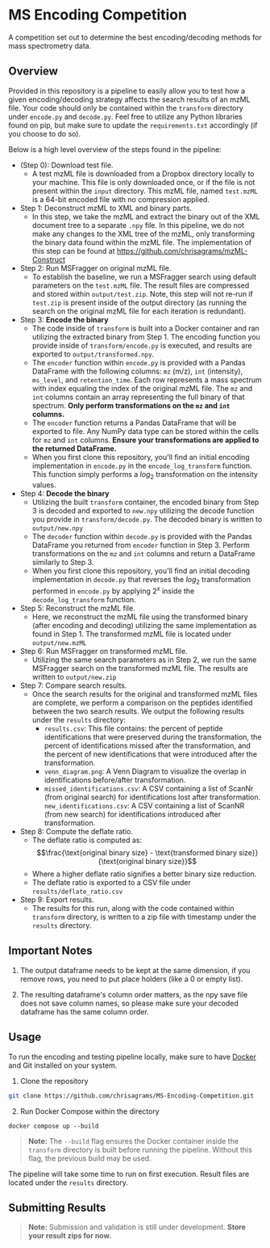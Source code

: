 # MS Encoding Competition

A competition set out to determine the best encoding/decoding methods for mass spectrometry data.

## Overview
Provided in this repository is a pipeline to easily allow you to test how a given encoding/decoding strategy affects the search results of an mzML file. Your code should only be contained within the `transform` directory under `encode.py` and `decode.py`. Feel free to utilize any Python libraries found on pip, but make sure to update the `requirements.txt` accordingly (if you choose to do so).

Below is a high level overview of the steps found in the pipeline:
- (Step 0): Download test file.
    - A test mzML file is downloaded from a Dropbox directory locally to your machine. This file is only downloaded once, or if the file is not present within the `input` directory. This mzML file, named `test.mzML` is a 64-bit encoded file with no compression applied. 
- Step 1: Deconstruct mzML to XML and binary parts.
    - In this step, we take the mzML and extract the binary out of the XML document tree to a separate `.npy` file. In this pipeline, we do not make any changes to the XML tree of the mzML, only transforming the binary data found within the mzML file. The implementation of this step can be found at https://github.com/chrisagrams/mzML-Construct
- Step 2: Run MSFragger on original mzML file.
    - To establish the baseline, we run a MSFragger search using default parameters on the `test.mzML` file. The result files are compressed and stored within `output/test.zip`. Note, this step will not re-run if `test.zip` is present inside of the output directory (as running the search on the original mzML file for each iteration is redundant).
- Step 3: **Encode the binary**
    - The code inside of `transform` is built into a Docker container and ran utilizing the extracted binary from Step 1. The encoding function you provide inside of `transform/encode.py` is executed, and results are exported to `output/transformed.npy`.
    - The `encoder` function within `encode.py` is provided with a Pandas DataFrame with the following columns: `mz` (m/z), `int` (intensity), `ms_level`, and `retention_time`. Each row represents a mass spectrum with index equaling the index of the original mzML file. The `mz` and `int` columns contain an array representing the full binary of that spectrum. **Only perform transformations on the `mz` and `int` columns.**
    - The `encoder` function returns a Pandas DataFrame that will be exported to file. Any NumPy data type can be stored within the cells for `mz` and `int` columns. **Ensure your transformations are applied to the returned DataFrame.**
    - When you first clone this repository, you'll find an initial encoding implementation in `encode.py` in the `encode_log_transform` function. This function simply performs a $log_2$ transformation on the intensity values.
- Step 4: **Decode the binary**
    - Utilizing the built `transform` container, the encoded binary from Step 3 is decoded and exported to `new.npy` utilizing the decode function you provide in `transform/decode.py`. The decoded binary is written to `output/new.npy`
    - The `decoder` function within `decode.py` is provided with the Pandas DataFrame you returned from `encoder` function in Step 3. Perform transformations on the `mz` and `int` columns and return a DataFrame similarly to Step 3.
    - When you first clone this repository, you'll find an initial decoding implementation in `decode.py` that reverses the $log_2$ transformation performed in `encode.py` by applying $2^x$ inside the `decode_log_transform` function.
- Step 5: Reconstruct the mzML file.
    - Here, we reconstruct the mzML file using the transformed binary (after encoding and decoding) utilizing the same implementation as found in Step 1. The transformed mzML file is located under `output/new.mzML`
- Step 6: Run MSFragger on transformed mzML file.
    - Utilizing the same search parameters as in Step 2, we run the same MSFragger search on the transformed mzML file. The results are written to `output/new.zip`
- Step 7: Compare search results.
    - Once the search results for the original and transformed mzML files are complete, we perform a comparison on the peptides identified between the two search results. We output the following results under the `results` directory:
        - `results.csv`: This file contains: the percent of peptide identifications that were preserved during the transformation, the percent of identifications missed after the transformation, and the percent of new identifications that were introduced after the transformation.
        - `venn_diagram.png`: A Venn Diagram to visualize the overlap in identifications before/after transformation.
        - `missed_identifications.csv`: A CSV containing a list of ScanNr (from original search) for identifications lost after transformation.
        `new_identifications.csv`: A CSV containing a list of ScanNR (from new search) for identifications introduced after transformation.
- Step 8: Compute the deflate ratio.
    - The deflate ratio is computed as:
    $$\frac{\text{original binary size} - \text{transformed binary size}}{\text{original binary size}}$$
    - Where a higher deflate ratio signifies a better binary size reduction.
    - The deflate ratio is exported to a CSV file under `results/deflate_ratio.csv`
- Step 9: Export results.
    - The results for this run, along with the code contained within `transform` directory, is written to a zip file with timestamp under the `results` directory. 

## Important Notes
1. The output dataframe needs to be kept at the same dimension, if you remove rows,  you need to put place holders (like a 0 or empty list).

2. The resulting dataframe's column order matters, as the npy save file does not save column names, so please make sure your decoded dataframe has the same column order.

## Usage
To run the encoding and testing pipeline locally, make sure to have [Docker](https://www.docker.com/products/docker-desktop/) and Git installed on your system.

1. Clone the repository
``` sh
git clone https://github.com/chrisagrams/MS-Encoding-Competition.git
```

2. Run Docker Compose within the directory
```
docker compose up --build
```

> **Note:** The `--build` flag ensures the Docker container inside the `transform` directory is built before running the pipeline. Without this flag, the previous build may be used.

The pipeline will take some time to run on first execution. Result files are located under the `results` directory.

## Submitting Results
> **Note:** Submission and validation is still under development. **Store your result zips for now.**
